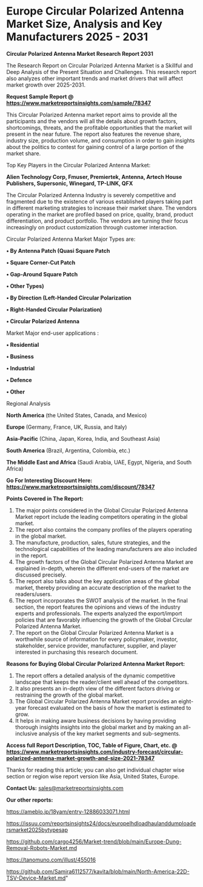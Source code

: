 # Europe Circular Polarized Antenna Market Size, Analysis and Key Manufacturers 2025 - 2031

<strong>Circular Polarized Antenna Market Research Report 2031</strong>

The Research Report on Circular Polarized Antenna Market is a Skillful and Deep Analysis of the Present Situation and Challenges. This research report also analyzes other important trends and market drivers that will affect market growth over 2025-2031.

<strong>Request Sample Report @ <a href=https://www.marketreportsinsights.com/sample/78347>https://www.marketreportsinsights.com/sample/78347</a></strong>

This Circular Polarized Antenna market report aims to provide all the participants and the vendors will all the details about growth factors, shortcomings, threats, and the profitable opportunities that the market will present in the near future. The report also features the revenue share, industry size, production volume, and consumption in order to gain insights about the politics to contest for gaining control of a large portion of the market share.

Top Key Players in the Circular Polarized Antenna Market:

<strong>Alien Technology Corp, Fmuser, Premiertek, Antenna, Artech House Publishers, Supersonic, Winegard, TP-LINK, QFX</strong>

The Circular Polarized Antenna Industry is severely competitive and fragmented due to the existence of various established players taking part in different marketing strategies to increase their market share. The vendors operating in the market are profiled based on price, quality, brand, product differentiation, and product portfolio. The vendors are turning their focus increasingly on product customization through customer interaction.

Circular Polarized Antenna Market Major Types are:

<strong>• By Antenna Patch (Quasi Square Patch

• Square Corner-Cut Patch

• Gap-Around Square Patch

• Other Types)

• By Direction (Left-Handed Circular Polarization

• Right-Handed Circular Polarization)

• Circular Polarized Antenna</strong>

Market Major end-user applications :

<strong>• Residential

• Business

• Industrial

• Defence

• Other</strong>

Regional Analysis

</u><strong><b>North America</b></strong> (the United States, Canada, and Mexico)

<strong><b>Europe </b></strong>(Germany, France, UK, Russia, and Italy)

<strong><b>Asia-Pacific</b></strong> (China, Japan, Korea, India, and Southeast Asia)

<strong><b>South America</b></strong> (Brazil, Argentina, Colombia, etc.)

<strong><b>The Middle East and Africa</b></strong> (Saudi Arabia, UAE, Egypt, Nigeria, and South Africa)

<strong>Go For Interesting Discount Here: <a href=https://www.marketreportsinsights.com/discount/78347>https://www.marketreportsinsights.com/discount/78347</a></strong>

<strong>Points Covered in The Report:</strong>
<ol>
  <li>The major points considered in the Global Circular Polarized Antenna Market report include the leading competitors operating in the global market.</li>
  <li>The report also contains the company profiles of the players operating in the global market.</li>
  <li>The manufacture, production, sales, future strategies, and the technological capabilities of the leading manufacturers are also included in the report.</li>
  <li>The growth factors of the Global Circular Polarized Antenna Market are explained in-depth, wherein the different end-users of the market are discussed precisely.</li>
  <li>The report also talks about the key application areas of the global market, thereby providing an accurate description of the market to the readers/users.</li>
  <li>The report incorporates the SWOT analysis of the market. In the final section, the report features the opinions and views of the industry experts and professionals. The experts analyzed the export/import policies that are favorably influencing the growth of the Global Circular Polarized Antenna Market.</li>
  <li>The report on the Global Circular Polarized Antenna Market is a worthwhile source of information for every policymaker, investor, stakeholder, service provider, manufacturer, supplier, and player interested in purchasing this research document.</li>
</ol>
<strong>Reasons for Buying Global Circular Polarized Antenna Market Report:</strong>

<ol>
  <li>The report offers a detailed analysis of the dynamic competitive landscape that keeps the reader/client well ahead of the competitors.</li>
  <li>It also presents an in-depth view of the different factors driving or restraining the growth of the global market.</li>
  <li>The Global Circular Polarized Antenna Market report provides an eight-year forecast evaluated on the basis of how the market is estimated to grow.</li>
  <li>It helps in making aware business decisions by having providing thorough insights insights into the global market and by making an all-inclusive analysis of the key market segments and sub-segments.</li>
</ol>
<strong>Access full Report Description, TOC, Table of Figure, Chart, etc. @ <a href=https://www.marketreportsinsights.com/industry-forecast/circular-polarized-antenna-market-growth-and-size-2021-78347>https://www.marketreportsinsights.com/industry-forecast/circular-polarized-antenna-market-growth-and-size-2021-78347</a></strong>


Thanks for reading this article; you can also get individual chapter wise section or region wise report version like Asia, United States, Europe.

<strong>Contact Us:</strong>
sales@marketreportsinsights.com

<strong>Our other reports:</strong>

<a href=https://ameblo.jp/18yam/entry-12886033071.html>https://ameblo.jp/18yam/entry-12886033071.html</a>

<a href=https://issuu.com/reportsinsights24/docs/europelhdloadhaulanddumploadersmarket2025bytypesap>https://issuu.com/reportsinsights24/docs/europelhdloadhaulanddumploadersmarket2025bytypesap</a>

<a href=https://github.com/cargo4256/Market-trend/blob/main/Europe-Dung-Removal-Robots-Market.md>https://github.com/cargo4256/Market-trend/blob/main/Europe-Dung-Removal-Robots-Market.md</a>

<a href=https://tanomuno.com/illust/455016>https://tanomuno.com/illust/455016</a>

<a href=https://github.com/Samira6112577/kavita/blob/main/North-America-22D-TSV-Device-Market.md>https://github.com/Samira6112577/kavita/blob/main/North-America-22D-TSV-Device-Market.md</a>"
